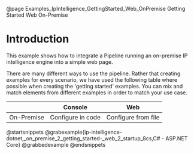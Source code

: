 @page Examples_IpIntelligence_GettingStarted_Web_OnPremise Getting Started Web On-Premise

# Introduction

This example shows how to integrate a Pipeline running an on-premise IP intelligence engine 
into a simple web page.

There are many different ways to use the pipeline. Rather that creating examples for every scenario, 
we have used the following table where possible when creating the 'getting started' examples. 
You can mix and match elements from different examples in order to match your use case.

|            | Console             | Web                 |
|------------|---------------------|---------------------|
| On-Premise | Configure in code   | Configure from file |

@startsnippets
@grabexample{ip-intelligence-dotnet,_on_premise_2_getting_started-_web_2_startup_8cs,C# - ASP.NET Core}
@grabbedexample
@endsnippets
